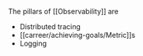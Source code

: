 The pillars of [[Observability]] are

* Distributed tracing
* [[carreer/achieving-goals/Metric]]s
* Logging